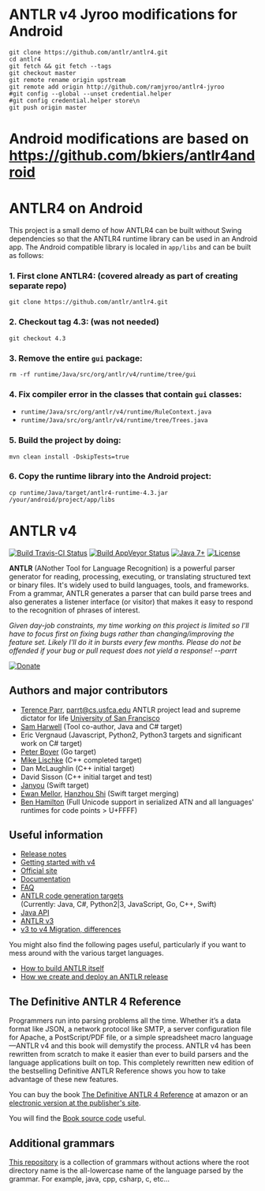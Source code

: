 # ANTLR v4 Jyroo modifications for Android

```
git clone https://github.com/antlr/antlr4.git
cd antlr4
git fetch && git fetch --tags
git checkout master
git remote rename origin upstream
git remote add origin http://github.com/ramjyroo/antlr4-jyroo
#git config --global --unset credential.helper
#git config credential.helper store\n
git push origin master
```

# Android modifications are based on https://github.com/bkiers/antlr4android

# ANTLR4 on Android

This project is a small demo of how ANTLR4 can be built without Swing dependencies
so that the ANTLR4 runtime library can be used in an Android app. The Android compatible
library is localed in `app/libs` and can be built as follows:

### 1. First clone ANTLR4: (covered already as part of creating separate repo)

    git clone https://github.com/antlr/antlr4.git

### 2. Checkout tag 4.3: (was not needed)

    git checkout 4.3

### 3. Remove the entire `gui` package:

    rm -rf runtime/Java/src/org/antlr/v4/runtime/tree/gui

### 4. Fix compiler error in the classes that contain `gui` classes:

-   `runtime/Java/src/org/antlr/v4/runtime/RuleContext.java`
-   `runtime/Java/src/org/antlr/v4/runtime/tree/Trees.java`

### 5. Build the project by doing:

    mvn clean install -DskipTests=true

### 6. Copy the runtime library into the Android project:

    cp runtime/Java/target/antlr4-runtime-4.3.jar /your/android/project/app/libs

# ANTLR v4

[![Build Travis-CI Status](https://travis-ci.org/antlr/antlr4.svg?branch=master)](https://travis-ci.org/antlr/antlr4) [![Build AppVeyor  Status](https://ci.appveyor.com/api/projects/status/5acpbx1pg7bhgh8v/branch/master?svg=true)](https://ci.appveyor.com/project/parrt/antlr4) [![Java 7+](https://img.shields.io/badge/java-7+-4c7e9f.svg)](http://java.oracle.com) [![License](https://img.shields.io/badge/license-BSD-blue.svg)](https://raw.githubusercontent.com/antlr/antlr4/master/LICENSE.txt)

**ANTLR** (ANother Tool for Language Recognition) is a powerful parser generator for reading, processing, executing, or translating structured text or binary files. It's widely used to build languages, tools, and frameworks. From a grammar, ANTLR generates a parser that can build parse trees and also generates a listener interface (or visitor) that makes it easy to respond to the recognition of phrases of interest.

_Given day-job constraints, my time working on this project is limited so I'll have to focus first on fixing bugs rather than changing/improving the feature set. Likely I'll do it in bursts every few months. Please do not be offended if your bug or pull request does not yield a response! --parrt_

[![Donate](https://www.paypal.com/en_US/i/btn/x-click-butcc-donate.gif)](https://www.paypal.com/cgi-bin/webscr?cmd=_s-xclick&hosted_button_id=BF92STRXT8F8Q)

## Authors and major contributors

-   [Terence Parr](http://www.cs.usfca.edu/~parrt/), parrt@cs.usfca.edu
    ANTLR project lead and supreme dictator for life
    [University of San Francisco](http://www.usfca.edu/)
-   [Sam Harwell](http://tunnelvisionlabs.com/) (Tool co-author, Java and C# target)
-   Eric Vergnaud (Javascript, Python2, Python3 targets and significant work on C# target)
-   [Peter Boyer](https://github.com/pboyer) (Go target)
-   [Mike Lischke](http://www.soft-gems.net/) (C++ completed target)
-   Dan McLaughlin (C++ initial target)
-   David Sisson (C++ initial target and test)
-   [Janyou](https://github.com/janyou) (Swift target)
-   [Ewan Mellor](https://github.com/ewanmellor), [Hanzhou Shi](https://github.com/hanjoes) (Swift target merging)
-   [Ben Hamilton](https://github.com/bhamiltoncx) (Full Unicode support in serialized ATN and all languages' runtimes for code points > U+FFFF)

## Useful information

-   [Release notes](https://github.com/antlr/antlr4/releases)
-   [Getting started with v4](https://github.com/antlr/antlr4/blob/master/doc/getting-started.md)
-   [Official site](http://www.antlr.org/)
-   [Documentation](https://github.com/antlr/antlr4/blob/master/doc/index.md)
-   [FAQ](https://github.com/antlr/antlr4/blob/master/doc/faq/index.md)
-   [ANTLR code generation targets](https://github.com/antlr/antlr4/blob/master/doc/targets.md)<br>(Currently: Java, C#, Python2|3, JavaScript, Go, C++, Swift)
-   [Java API](http://www.antlr.org/api/Java/index.html)
-   [ANTLR v3](http://www.antlr3.org/)
-   [v3 to v4 Migration, differences](https://github.com/antlr/antlr4/blob/master/doc/faq/general.md)

You might also find the following pages useful, particularly if you want to mess around with the various target languages.

-   [How to build ANTLR itself](https://github.com/antlr/antlr4/blob/master/doc/building-antlr.md)
-   [How we create and deploy an ANTLR release](https://github.com/antlr/antlr4/blob/master/doc/releasing-antlr.md)

## The Definitive ANTLR 4 Reference

Programmers run into parsing problems all the time. Whether it’s a data format like JSON, a network protocol like SMTP, a server configuration file for Apache, a PostScript/PDF file, or a simple spreadsheet macro language—ANTLR v4 and this book will demystify the process. ANTLR v4 has been rewritten from scratch to make it easier than ever to build parsers and the language applications built on top. This completely rewritten new edition of the bestselling Definitive ANTLR Reference shows you how to take advantage of these new features.

You can buy the book [The Definitive ANTLR 4 Reference](http://amzn.com/1934356999) at amazon or an [electronic version at the publisher's site](https://pragprog.com/book/tpantlr2/the-definitive-antlr-4-reference).

You will find the [Book source code](http://pragprog.com/titles/tpantlr2/source_code) useful.

## Additional grammars

[This repository](https://github.com/antlr/grammars-v4) is a collection of grammars without actions where the
root directory name is the all-lowercase name of the language parsed
by the grammar. For example, java, cpp, csharp, c, etc...
